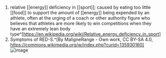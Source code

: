 1. relative [[energy]] deficiency in [[sport]]; caused by eating too little [[food]] to support the amount of [[energy]] being expended by an athlete, often at the urging of a coach or other authority figure who believes that athletes are more likely to win competitions when they have an extremely lean body type^[https://en.wikipedia.org/wiki/Relative_energy_deficiency_in_sport]
2. Symptoms of RED-S.^[By MaligneRange - Own work, CC BY-SA 4.0, https://commons.wikimedia.org/w/index.php?curid=135930160]
   ![image](https://upload.wikimedia.org/wikipedia/commons/9/9a/RED-S_EN.svg)